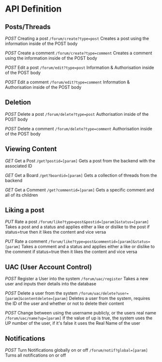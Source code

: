 # API Definition

## Posts/Threads

*POST* Creating a post
``` /forum/create?type=post ```
Creates a post using the information inside of the POST body

*POST* Create a comment
``` /forum/create?type=comment ```
Creates a comment using the information inside of the POST body

*POST* Edit a post
``` /forum/edit?type=post ```
Information & Authorisation inside of the POST body

*POST* Edit a comment
``` /forum/edit?type=comment ```
Information & Authorisation inside of the POST body

## Deletion

*POST* Delete a post
``` /forum/delete?type=post ```
Authorisation inside of the POST body

*POST* Delete a comment
``` /forum/delete?type=comment ```
Authorisation inside of the POST body

## Viewing Content

*GET* Get a Post
``` /get?postid=[param] ```
Gets a post from the backend with the associated ID

*GET* Get a Board
``` /get?boardid=[param] ```
Gets a collection of threads from the backend

*GET* Get a Comment
``` /get?commentid=[param] ```
Gets a specific comment and all of its children

## Liking a post

*PUT* Rate a post
``` /forum/like?type=post&postid=[param]&status=[param] ```
Takes a post and a status and applies either a like or dislike to the post
if status=true then it likes the content and vice versa

*PUT* Rate a comment
``` /forum/like?type=post&commentid=[param]&status=[param] ```
Takes a comment and a status and applies either a like or dislike to the comment
if status=true then it likes the content and vice versa

## UAC (User Account Control)

*POST* Register a User into the system
``` /forum/uac/register ```
Takes a new user and inputs their details into the database

*POST* Delete a user from the system
``` /forum/uac/delete?user=[param]&contentdelete=[param] ```
Deletes a user from the system, requires the ID of the user and whether or not to delete their content

*POST* Change between using the username publicly, or the users real name
``` /forum/uac/name?up=[param] ```
If the value of up is true, the system uses the UP number of the user, if it's false it uses the Real Name of the user

## Notifications

*POST* Turn Notifications globally on or off
``` /forum/notif?global=[param] ```
Turns all notifications on or off